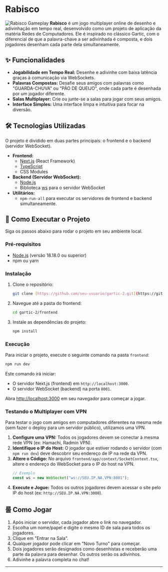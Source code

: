 # Rabisco

![Rabisco Gameplay]() **Rabisco** é um jogo multiplayer online de desenho e adivinhação em tempo real, desenvolvido como um projeto de aplicação da matéria Redes de Computadores. Ele é inspirado no clássico Gartic, com o diferencial de que a palavra-chave a ser adivinhada é composta, e dois jogadores desenham cada parte dela simultaneamente.

## ✨ Funcionalidades

* **Jogabilidade em Tempo Real:** Desenhe e adivinhe com baixa latência graças à comunicação via WebSockets.
* **Palavras Compostas:** Desafie seus amigos com palavras como "GUARDA-CHUVA" ou "PÃO DE QUEIJO", onde cada parte é desenhada por um jogador diferente.
* **Salas Multiplayer:** Crie ou junte-se a salas para jogar com seus amigos.
* **Interface Simples:** Uma interface limpa e intuitiva para focar na diversão.

## 🛠️ Tecnologias Utilizadas

O projeto é dividido em duas partes principais: o frontend e o backend (servidor WebSocket).

* **Frontend:**
    * [Next.js](https://nextjs.org/) (React Framework)
    * [TypeScript](https://www.typescriptlang.org/)
    * CSS Modules
* **Backend (Servidor WebSocket):**
    * [Node.js](https://nodejs.org/)
    * Biblioteca [ws](https://github.com/websockets/ws) para o servidor WebSocket
* **Utilitários:**
    * `npm-run-all` para executar os servidores de frontend e backend simultaneamente.

## 🚀 Como Executar o Projeto

Siga os passos abaixo para rodar o projeto em seu ambiente local.

### Pré-requisitos

* [Node.js](https://nodejs.org/en/) (versão 18.18.0 ou superior)
* npm ou yarn

### Instalação

1.  Clone o repositório:
    ```bash
    git clone [https://github.com/seu-usuario/gartic-2.git](https://github.com/seu-usuario/gartic-2.git)
    ```

2.  Navegue até a pasta do frontend:
    ```bash
    cd gartic-2/frontend
    ```

3.  Instale as dependências do projeto:
    ```bash
    npm install
    ```

### Execução

Para iniciar o projeto, execute o seguinte comando na pasta `frontend`:

```bash
npm run dev
```

Este comando irá iniciar:
* O servidor Next.js (frontend) em `http://localhost:3000`.
* O servidor WebSocket (backend) na porta `8001`.

Abra [http://localhost:3000](http://localhost:3000) em seu navegador para começar a jogar.

### Testando o Multiplayer com VPN

Para testar o jogo com amigos em computadores diferentes na mesma rede (sem fazer o deploy para um servidor público), utilizamos uma VPN.

1.  **Configure uma VPN:** Todos os jogadores devem se conectar à mesma rede VPN (ex: Hamachi, Radmin VPN).
2.  **Identifique o IP do Host:** O jogador que estiver rodando o servidor (com `npm run dev`) deve descobrir seu endereço de IP na rede da VPN.
3.  **Altere o Código:** No arquivo `frontend/app/context/SocketContext.tsx`, altere o endereço do WebSocket para o IP do host na VPN.
    ```javascript
    // Exemplo
    const ws = new WebSocket("ws://SEU.IP.NA.VPN:8001");
    ```
4.  **Execute e Jogue:** Todos os outros jogadores devem acessar o site pelo IP do host (ex: `http://SEU.IP.NA.VPN:3000`).

## 룰 Como Jogar

1.  Após iniciar o servidor, cada jogador abre o link no navegador.
2.  Escolha um nome/papel e digite o mesmo ID de sala para todos os jogadores.
3.  Clique em "Entrar na Sala".
4.  Qualquer jogador pode clicar em "Novo Turno" para começar.
5.  Dois jogadores serão designados como desenhistas e receberão uma parte da palavra para desenhar. Os outros serão os adivinhos.
6.  Adivinhe a palavra completa no chat!

---
